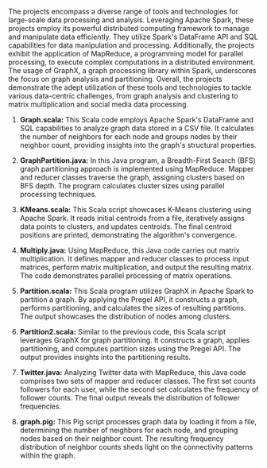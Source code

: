 The projects encompass a diverse range of tools and technologies for large-scale data processing and analysis. Leveraging Apache Spark, these projects employ its powerful distributed computing framework to manage and manipulate data efficiently. They utilize Spark's DataFrame API and SQL capabilities for data manipulation and processing. Additionally, the projects exhibit the application of MapReduce, a programming model for parallel processing, to execute complex computations in a distributed environment. The usage of GraphX, a graph processing library within Spark, underscores the focus on graph analysis and partitioning. Overall, the projects demonstrate the adept utilization of these tools and technologies to tackle various data-centric challenges, from graph analysis and clustering to matrix multiplication and social media data processing.
1. **Graph.scala:**
   This Scala code employs Apache Spark's DataFrame and SQL capabilities to analyze graph data stored in a CSV file. It calculates the number of neighbors for each node and groups nodes by their neighbor count, providing insights into the graph's structural properties.

2. **GraphPartition.java:**
   In this Java program, a Breadth-First Search (BFS) graph partitioning approach is implemented using MapReduce. Mapper and reducer classes traverse the graph, assigning clusters based on BFS depth. The program calculates cluster sizes using parallel processing techniques.

3. **KMeans.scala:**
   This Scala script showcases K-Means clustering using Apache Spark. It reads initial centroids from a file, iteratively assigns data points to clusters, and updates centroids. The final centroid positions are printed, demonstrating the algorithm's convergence.

4. **Multiply.java:**
   Using MapReduce, this Java code carries out matrix multiplication. It defines mapper and reducer classes to process input matrices, perform matrix multiplication, and output the resulting matrix. The code demonstrates parallel processing of matrix operations.

5. **Partition.scala:**
   This Scala program utilizes GraphX in Apache Spark to partition a graph. By applying the Pregel API, it constructs a graph, performs partitioning, and calculates the sizes of resulting partitions. The output showcases the distribution of nodes among clusters.

6. **Partition2.scala:**
   Similar to the previous code, this Scala script leverages GraphX for graph partitioning. It constructs a graph, applies partitioning, and computes partition sizes using the Pregel API. The output provides insights into the partitioning results.

7. **Twitter.java:**
   Analyzing Twitter data with MapReduce, this Java code comprises two sets of mapper and reducer classes. The first set counts followers for each user, while the second set calculates the frequency of follower counts. The final output reveals the distribution of follower frequencies.

8. **graph.pig:**
   This Pig script processes graph data by loading it from a file, determining the number of neighbors for each node, and grouping nodes based on their neighbor count. The resulting frequency distribution of neighbor counts sheds light on the connectivity patterns within the graph.
